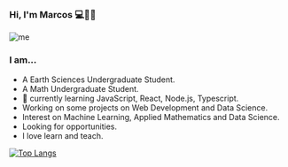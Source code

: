 ### Hi, I'm Marcos 💻🌋🌌

![me](https://user-images.githubusercontent.com/36939966/89741268-6cc2c300-da55-11ea-9b0f-04d2100eaa8f.jpg)

### I am...
- A Earth Sciences Undergraduate Student.
- A Math Undergraduate Student.
- 🌱 currently learning JavaScript, React, Node.js, Typescript.
- Working on some projects on Web Development and Data Science.
- Interest on Machine Learning, Applied Mathematics and Data Science.
- Looking for opportunities.
- I love learn and teach.

[![Top Langs](https://github-readme-stats.vercel.app/api/top-langs/?username=Mata13&layout=compact)](https://github.com/anuraghazra/github-readme-stats)
